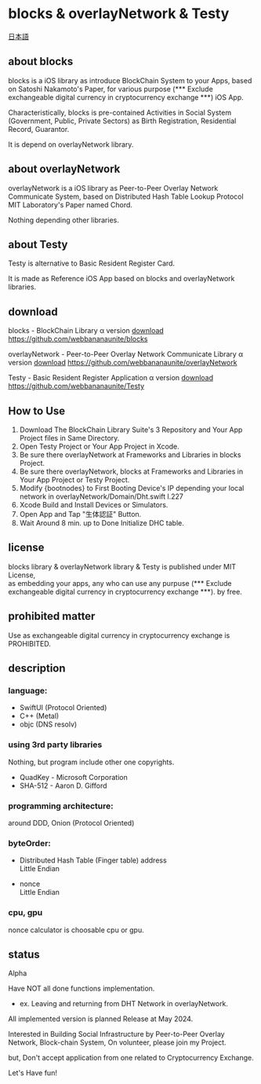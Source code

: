 # blocks & overlayNetwork & Testy
[日本語](READMEjp.md)

## about blocks
blocks is a iOS library as introduce BlockChain System to your Apps, based on Satoshi Nakamoto's Paper,
for various purpose (*** Exclude exchangeable digital currency in cryptocurrency exchange ***) iOS App.  

Characteristically, blocks is pre-contained Activities in Social System (Government, Public, Private Sectors) as Birth Registration, Residential Record, Guarantor.

It is depend on overlayNetwork library.

## about overlayNetwork
overlayNetwork is a iOS library as Peer-to-Peer Overlay Network Communicate System, based on Distributed Hash Table Lookup Protocol MIT Laboratory's Paper named Chord.  

Nothing depending other libraries.

## about Testy
Testy is alternative to Basic Resident Register Card.  

It is made as Reference iOS App based on blocks and overlayNetwork libraries.

## download
blocks - BlockChain Library α version 
[download](https://github.com/webbananaunite/blocks) 
https://github.com/webbananaunite/blocks
 
overlayNetwork - Peer-to-Peer Overlay Network Communicate Library α version 
[download](https://github.com/webbananaunite/overlayNetwork) 
https://github.com/webbananaunite/overlayNetwork
 
Testy - Basic Resident Register Application α version 
[download](https://github.com/webbananaunite/Testy) 
https://github.com/webbananaunite/Testy

## How to Use
1) Download The BlockChain Library Suite's 3 Repository and Your App Project files in Same Directory.  
2) Open Testy Project or Your App Project in Xcode.  
3) Be sure there overlayNetwork at Frameworks and Libraries in blocks Project.  
4) Be sure there overlayNetwork, blocks at Frameworks and Libraries in Your App Project or Testy Project.  
5) Modify {bootnodes} to First Booting Device's IP depending your local network in overlayNetwork/Domain/Dht.swift l.227  
6) Xcode Build and Install Devices or Simulators.  
7) Open App and Tap "生体認証" Button.  
8) Wait Around 8 min. up to Done Initialize DHC table.  

## license
blocks library & overlayNetwork library & Testy is published under MIT License,  
as embedding your apps, any who can use any purpuse (*** Exclude exchangeable digital currency in cryptocurrency exchange ***). by free.

## prohibited matter
Use as exchangeable digital currency in cryptocurrency exchange is PROHIBITED.

## description
### language:  
- SwiftUI (Protocol Oriented) 
- C++ (Metal) 
- objc (DNS resolv)

### using 3rd party libraries
Nothing, but program include other one copyrights.  
- QuadKey - Microsoft Corporation  
- SHA-512 - Aaron D. Gifford

### programming architecture:  
around DDD, Onion (Protocol Oriented)

### byteOrder:  
- Distributed Hash Table (Finger table) address  
Little Endian

- nonce  
Little Endian

### cpu, gpu
nonce calculator is choosable cpu or gpu.

## status
Alpha  

Have NOT all done functions implementation.  
- ex. Leaving and returning from DHT Network in overlayNetwork.  

All implemented version is planned Release at May 2024.  

Interested in Building Social Infrastructure by Peer-to-Peer Overlay Network, Block-chain System, On volunteer, please join my Project.  

but, Don't accept application from one related to Cryptocurrency Exchange.  

Let's Have fun!
